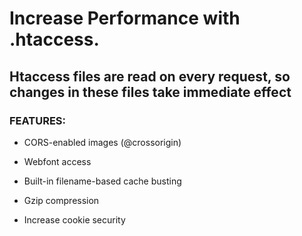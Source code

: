 # Increase Performance with .htaccess.
## Htaccess files are read on every request, so changes in these files take immediate effect


### FEATURES:

- CORS-enabled images (@crossorigin)

- Webfont access

- Built-in filename-based cache busting

- Gzip compression

- Increase cookie security


